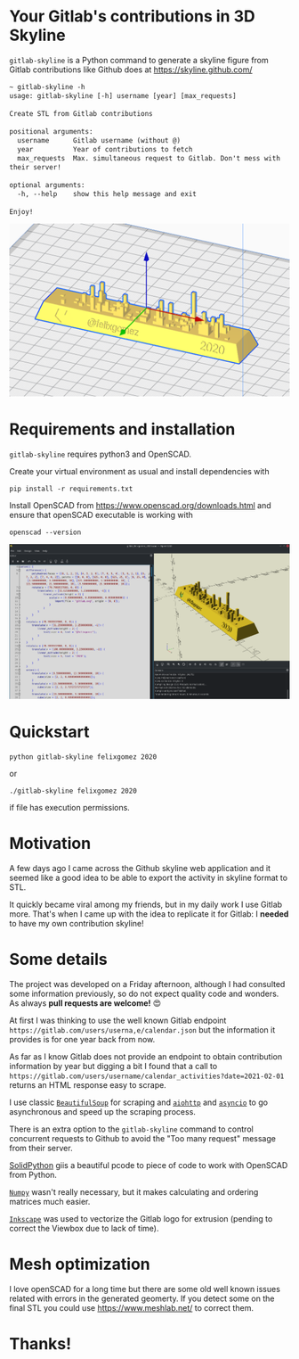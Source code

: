 # Your Gitlab's contributions in 3D Skyline

`gitlab-skyline` is a Python command to generate a skyline figure from Gitlab contributions like Github does at https://skyline.github.com/

```
~ gitlab-skyline -h
usage: gitlab-skyline [-h] username [year] [max_requests]

Create STL from Gitlab contributions

positional arguments:
  username      Gitlab username (without @)
  year          Year of contributions to fetch
  max_requests  Max. simultaneous request to Gitlab. Don't mess with their server!

optional arguments:
  -h, --help    show this help message and exit

Enjoy!

```

<img src="images/cura_sample.png" width="800">

# Requirements and installation

`gitlab-skyline` requires  python3 and OpenSCAD.


Create your virtual environment as usual and install dependencies with
```
pip install -r requirements.txt
```

Install OpenSCAD from https://www.openscad.org/downloads.html and ensure that openSCAD executable is working with
```
openscad --version
```

<img src="images/openscad_sample.png" width="800">

# Quickstart
```
python gitlab-skyline felixgomez 2020
```
or
```bution
./gitlab-skyline felixgomez 2020
```

if file has execution permissions.

# Motivation

A few days ago I came across the Github skyline web application and it seemed like a good idea to be able to export the activity in skyline format to STL.

It quickly became viral among my friends, but in my daily work I use Gitlab more. That's when I came up with the idea to replicate it for Gitlab: I **needed** to have my own contribution skyline!

# Some details 

The project was developed on a Friday afternoon, although I had consulted some information previously, so do not expect quality code and wonders. As always **pull requests are welcome!** 😍

At first I was thinking to use the well known Gitlab endpoint `https://gitlab.com/users/userna,e/calendar.json` but the information it provides is for one year back from now.

As far as I know Gitlab does not provide an endpoint to obtain contribution information by year but digging a bit I found that a call to `https://gitlab.com/users/username/calendar_activities?date=2021-02-01` returns an HTML response easy to scrape.

I use classic [`BeautifulSoup`](https://www.crummy.com/software/BeautifulSoup/) for scraping and [`aiohttp`](https://docs.aiohttp.org/en/stable/) and [`asyncio`](https://docs.python.org/3/library/asyncio.html) to go asynchronous and speed up the scraping process.

There is an extra option to the `gitlab-skyline` command to control concurrent requests to Github to avoid the "Too many request" message from their server.

[SolidPython](https://github.com/SolidCode/SolidPython) giis a beautiful pcode to piece of code to work with OpenSCAD from Python.

[`Numpy`](https://numpy.org/) wasn't really necessary, but it makes calculating and ordering matrices much easier.

[`Inkscape`](https://inkscape.org/) was used to vectorize the Gitlab logo for extrusion (pending to correct the Viewbox due to lack of time).

# Mesh optimization

I love openSCAD for a long time but there are some old well known issues related with errors in the generated geomerty. If you detect some on the final STL you could use https://www.meshlab.net/ to correct them.

# Thanks!
